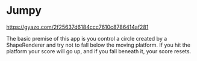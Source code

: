 # Jumpy

https://gyazo.com/2f25637d6184ccc7610c8786414af281


The basic premise of this app is you control a circle created by a ShapeRenderer and try not to fall below the moving platform. If you hit the platform your score will go up, and if you fall beneath it, your score resets. 
